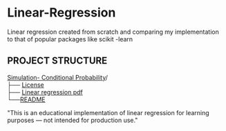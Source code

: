 # Linear-Regression
Linear regression created from scratch and comparing my implementation to that of popular packages like scikit -learn  


 ## PROJECT STRUCTURE      
[Simulation- Conditional Probability](https://github.com/leta199/Simulation-Conditional-Probability)/  
├── [License](https://github.com/leta199/Linear-Regression/blob/main/LICENSE)  
├── [Linear regression pdf](https://github.com/leta199/Linear-Regression/blob/main/Linear%20regression.pdf)  
└──[README](https://github.com/leta199/Linear-Regression/blob/main/README.md)



"This is an educational implementation of linear regression for learning purposes — not intended for production use."
